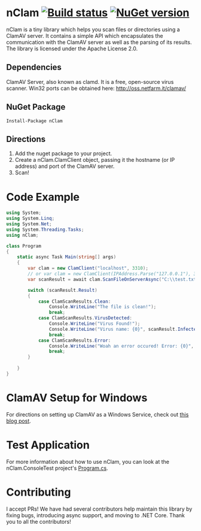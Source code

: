 # nClam  [![Build status](https://ci.appveyor.com/api/projects/status/bka4oktv8aw3r985?svg=true)](https://ci.appveyor.com/project/tekmaven/nclam) [![NuGet version](https://badge.fury.io/nu/nClam.svg)](https://badge.fury.io/nu/nClam) #
nClam is a tiny library which helps you scan files or directories using a ClamAV server.  It contains a simple API which encapsulates the communication with the ClamAV server as well as the parsing of its results.  The library is licensed under the Apache License 2.0.

## Dependencies
ClamAV Server, also known as clamd.  It is a free, open-source virus scanner.  Win32 ports can be obtained here: http://oss.netfarm.it/clamav/

## NuGet Package

    Install-Package nClam

## Directions
1. Add the nuget package to your project.
2. Create a nClam.ClamClient object, passing it the hostname (or IP address) and port of the ClamAV server.
3. Scan!

# Code Example
```csharp
using System;
using System.Linq;
using System.Net;
using System.Threading.Tasks;
using nClam;

class Program
{
    static async Task Main(string[] args)
    {
        var clam = new ClamClient("localhost", 3310);
		// or var clam = new ClamClient(IPAddress.Parse("127.0.0.1"), 3310);
        var scanResult = await clam.ScanFileOnServerAsync("C:\\test.txt");  //any file you would like!

        switch (scanResult.Result)
        {
            case ClamScanResults.Clean:
                Console.WriteLine("The file is clean!");
                break;
            case ClamScanResults.VirusDetected:
                Console.WriteLine("Virus Found!");
                Console.WriteLine("Virus name: {0}", scanResult.InfectedFiles.First().VirusName);
                break;
            case ClamScanResults.Error:
                Console.WriteLine("Woah an error occured! Error: {0}", scanResult.RawResult);
                break;
        }
        
    }
}
```

# ClamAV Setup for Windows
For directions on setting up ClamAV as a Windows Service, check out [this blog post](http://architectryan.com/2011/05/19/nclam-a-dotnet-library-to-virus-scan/).

# Test Application
For more information about how to use nClam, you can look at the nClam.ConsoleTest project's [Program.cs](https://github.com/tekmaven/nClam/blob/master/nClam.ConsoleTest/Program.cs).

# Contributing
I accept PRs!  We have had several contributors help maintain this library by fixing bugs, introducing async support, and moving to .NET Core.  Thank you to all the contributors!
